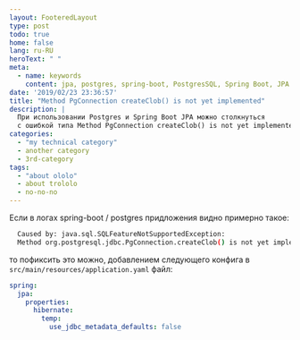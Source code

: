 ```yaml
---
layout: FooteredLayout
type: post
todo: true
home: false
lang: ru-RU
heroText: " "
meta:
  - name: keywords
    content: jpa, postgres, spring-boot, PostgresSQL, Spring Boot, JPA
date: '2019/02/23 23:36:57'
title: "Method PgConnection createClob() is not yet implemented"
description: |
  При использовании Postgres и Spring Boot JPA можно столкнуться
  с ошибкой типа Method PgConnection createClob() is not yet implemented.
categories:
  - "my technical category"
  - another category
  - 3rd-category
tags:
  - "about ololo"
  - about trololo
  - no-no-no
---
```


Если в логах spring-boot / postgres придложения видно примерно такое:

```bash
  Caused by: java.sql.SQLFeatureNotSupportedException: 
  Method org.postgresql.jdbc.PgConnection.createClob() is not yet implemented.
```

то пофиксить это можно, добавлением следующего конфига в `src/main/resources/application.yaml` файл:

```yaml
spring:
  jpa:
    properties:
      hibernate:
        temp:
          use_jdbc_metadata_defaults: false
```

<!-- ;) -->

<MyDebug />

